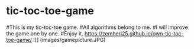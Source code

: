 # tic-toc-toe-game
#This is my tic-toc-toe game.
#All algorithms belong to me.
#I will improve the game one by one.
#Enjoy it.
https://zemheri25.github.io/own-tic-toc-toe-game/
![] (images/gamepicture.JPG)

